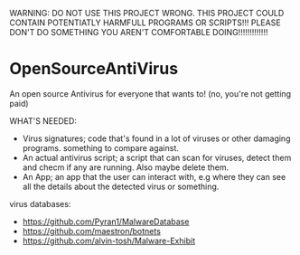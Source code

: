 WARNING: DO NOT USE THIS PROJECT WRONG. THIS PROJECT COULD CONTAIN POTENTIATLY HARMFULL PROGRAMS OR SCRIPTS!!! PLEASE DON'T DO SOMETHING YOU AREN'T COMFORTABLE DOING!!!!!!!!!!!!!


# OpenSourceAntiVirus
An open source Antivirus for everyone that wants to!
(no, you're not getting paid)


WHAT'S NEEDED:
  - Virus signatures; code that's found in a lot of viruses or other damaging programs. something to compare against.
  - An actual antivirus script; a script that can scan for viruses, detect them and checm if any are running. Also maybe delete them.
  - An App; an app that the user can interact with, e.g where they can see all the details about the detected virus or something.




virus databases: 
  - https://github.com/Pyran1/MalwareDatabase
  - https://github.com/maestron/botnets
  - https://github.com/alvin-tosh/Malware-Exhibit
